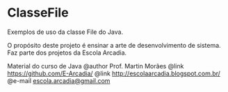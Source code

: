 ClasseFile
==========

Exemplos de uso da classe File do Java.

O propósito deste projeto é ensinar a arte de desenvolvimento de sistema. Faz parte dos projetos da Escola Arcadia.

Material do curso de Java 
@author Prof. Martin Morães 
@link https://github.com/E-Arcadia/ 
@link http://escolaarcadia.blogspot.com.br/ 
@e-mail escola.arcadia@gmail.com
